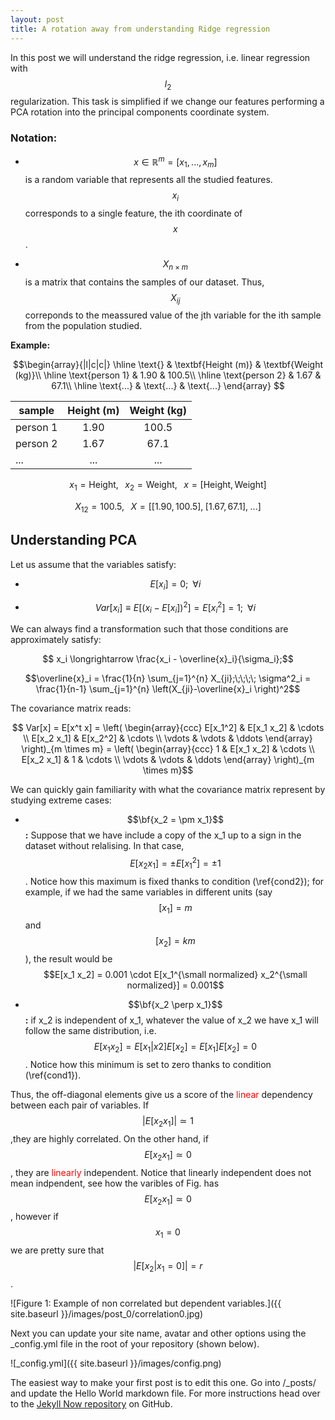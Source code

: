 ```yaml
---
layout: post
title: A rotation away from understanding Ridge regression
---
```


In this post we will understand the ridge regression, i.e. linear regression with $$l_2$$  regularization.
This task is simplified if we change our features performing a PCA rotation into the principal components coordinate 
system.

### Notation:
  
  * $$x \in \mathbb{R}^m =  [ x_1,...,x_m]$$ is a random variable that represents all the studied features.  $$x_i$$ corresponds to a single feature, the ith coordinate of $$x$$.

  * $$X_{n \times m}$$ is a matrix that contains the samples of our dataset.  Thus, $$X_{ij}$$ correponds to the meassured value of the jth variable for the ith sample from the population studied.
  

**Example:**

$$\begin{array}{|l|c|c|}
\hline
 \text{} & \textbf{Height (m)} & \textbf{Weight (kg)}\\
 \hline
\text{person 1} & 1.90 & 100.5\\
\hline
\text{person 2} & 1.67 & 67.1\\
\hline
 \text{...} & \text{...} & \text{...}  \end{array} $$


| sample  |      Height (m)     |  Weight (kg) |
|----------|:-------------:|:------:|
| person 1|  1.90 | 100.5 |
| person 2 |    1.67   |   67.1 |
| ... | ... |  ... |




$$x_1 = \text{Height},\;\;\;x_2 = \text{Weight},\;\;\;x = [\text{Height}, \text{Weight}]$$

$$X_{12} = 100.5,\;\;\;X = [[1.90, 100.5],\;[1.67, 67.1],\;...]$$


## Understanding PCA
    

Let us assume that the variables satisfy:

* $$E[x_i] = 0;\;\; \forall i \tag{1} \label{cond1}$$

* $$Var[x_i] \equiv E[(x_i - E[x_i])^2] = E[x_i^2] = 1;\;\; \forall i  \tag{2} \label{cond2}$$

We can always find a transformation such that those conditions are approximately satisfy:

$$ x_i \longrightarrow \frac{x_i - \overline{x}_i}{\sigma_i};$$

$$\overline{x}_i  = \frac{1}{n}  \sum_{j=1}^{n} X_{ji};\;\;\;\; \sigma^2_i  = \frac{1}{n-1}  \sum_{j=1}^{n} \left(X_{ji}-\overline{x}_i \right)^2$$


The covariance matrix reads:

$$ Var[x] = E[x^t x] = \left( \begin{array}{ccc}
E[x_1^2] & E[x_1 x_2] & \cdots \\
E[x_2 x_1] & E[x_2^2] & \cdots \\
\vdots & \vdots & \ddots  \end{array} \right)_{m \times m} = \left( \begin{array}{ccc}
1 & E[x_1 x_2] & \cdots \\
E[x_2 x_1] & 1 & \cdots \\
\vdots & \vdots & \ddots  \end{array} \right)_{m \times m}$$

We can quickly gain familiarity with what the covariance matrix represent by studying extreme cases:

* $$\bf{x_2 = \pm x_1}$$ **:** Suppose that we have include a copy of the x_1 up to a sign in the dataset without relalising. In that case, $$E[x_2 x_1] = \pm E[x_1^2] = \pm 1$$. Notice how this maximum is fixed thanks to condition (\ref{cond2}); for example, if we had the same variables in different units (say $$[x_1]=m$$ and $$[x_2] = km$$),  the result would be $$E[x_1 x_2] = 0.001 \cdot E[x_1^{\small normalized} x_2^{\small normalized}] = 0.001$$

* $$\bf{x_2 \perp x_1}$$**:** if x_2 is independent of x_1, whatever the value of x_2 we have x_1 will follow the same distribution, i.e. $$E[x_1x_2] = E[x_1\vert x2] E[x_2] = E[x_1]E[x_2] = 0$$. Notice how this minimum is set to zero thanks to condition (\ref{cond1}).

Thus, the off-diagonal elements give us a score of the <span style='color:red;'> linear</span> dependency between each pair of variables. If $$\vert E[x_2 x_1] \vert \simeq 1$$ ,they are highly correlated. On the other hand, if $$ E[x_2 x_1]  \simeq 0$$, they are <span style='color:red;'> linearly</span> independent. Notice that linearly independent does not mean indpendent, see how the varibles of Fig. has  $$ E[x_2 x_1]  \simeq 0$$, however if $$x_1=0$$ we are pretty sure that $$\vert E[x_2\vert x_1=0] \vert = r$$.

![Figure 1: Example of non correlated but dependent variables.]({{ site.baseurl }}/images/post_0/correlation0.jpg)

   



Next you can update your site name, avatar and other options using the _config.yml file in the root of your repository (shown below).

![_config.yml]({{ site.baseurl }}/images/config.png)

The easiest way to make your first post is to edit this one.
 Go into /_posts/ and update the Hello World markdown file. 
 For more instructions head over to the 
 [Jekyll Now repository](https://github.com/barryclark/jekyll-now) on GitHub.
